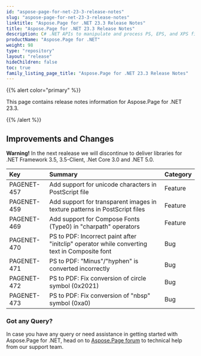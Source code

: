 ```yaml
---
id: "aspose-page-for-net-23-3-release-notes"
slug: "aspose-page-for-net-23-3-release-notes"
linktitle: "Aspose.Page for .NET 23.3 Release Notes"
title: "Aspose.Page for .NET 23.3 Release Notes"
description: C# .NET APIs to manipulate and process PS, EPS, and XPS files. This page contains new Aspose.Page for .NET features, enhancement, and bug fixes in 2023, version 23.3.
productName: "Aspose.Page for .NET"
weight: 98
type: "repository"
layout: "release"
hideChildren: false
toc: true
family_listing_page_title: "Aspose.Page for .NET 23.3 Release Notes"
---
```


{{% alert color="primary" %}}

This page contains release notes information for Aspose.Page for .NET 23.3.

{{% /alert %}}
## **Improvements and Changes**
**Warning!** In the next realease we will discontinue to deliver libraries for .NET Framework 3.5, 3.5-Client, .Net Core 3.0 and .NET 5.0.

|**Key**|**Summary**|**Category**|
| :- | :- | :- |
|PAGENET-457|Add support for unicode characters in PostScript file|Feature|
|PAGENET-459|Add support for transparent images in texture patterns in PostScript files|Feature|
|PAGENET-469|Add support for Compose Fonts (Type0) in "charpath" operators|Feature|
|PAGENET-470|PS to PDF: Incorrect paint after "initclip" operator while converting text in Composite font|Bug|
|PAGENET-471|PS to PDF: "Minus"/"hyphen" is converted incorrectly|Bug|
|PAGENET-472|PS to PDF: Fix conversion of circle symbol (0x2021)|Bug|
|PAGENET-473|PS to PDF: Fix conversion of "nbsp" symbol (0xa0)|Bug|
### **Got any Query?**
In case you have any query or need assistance in getting started with Aspose.Page for .NET, head on to [Aspose.Page forum](https://forum.aspose.com/c/page/39) to technical help from our support team.
